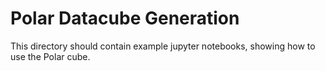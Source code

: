 # Polar Datacube Generation

This directory should contain example jupyter notebooks,
showing how to use the Polar cube. 